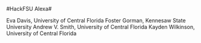 #HackFSU Alexa#

Eva Davis, University of Central Florida
Foster Gorman, Kennesaw State University
Andrew V. Smith, University of Central Florida
Kayden Wilkinson, University of Central Florida
